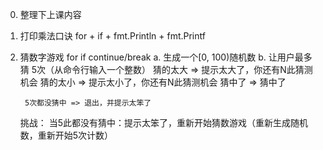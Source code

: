 0. 整理下上课内容
1. 打印乘法口诀
    for + if + fmt.Println + fmt.Printf
2. 猜数字游戏
    for if continue/break
    a. 生成一个[0, 100)随机数
    b. 让用户最多猜 5次（从命令行输入一个整数）
        猜的太大 => 提示太大了，你还有N此猜测机会
        猜的太小 => 提示太小了，你还有N此猜测机会
        猜中了 => 猜中了

        5次都没猜中 => 退出，并提示太笨了


    挑战：
        当5此都没有猜中：提示太笨了，重新开始猜数游戏（重新生成随机数，重新开始5次计数）
